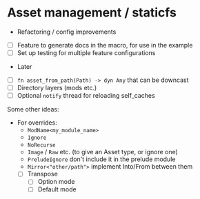 # Asset management / staticfs

- Refactoring / config improvements
- [ ] Feature to generate docs in the macro, for use in the example
- [ ] Set up testing for multiple feature configurations

- Later
- [ ] `fn asset_from_path(Path) -> dyn Any` that can be downcast
- [ ] Directory layers (mods etc.)
- [ ] Optional `notify` thread for reloading self_caches

Some other ideas:
- For overrides:
    - `ModName<my_module_name>`
    - `Ignore`
    - `NoRecurse`
    - `Image` / `Raw` etc. (to give an Asset type, or ignore one)
    - `PreludeIgnore` don't include it in the prelude module
    - `Mirror<"other/path">` implement Into/From between them
    -  [ ] Transpose
        - [ ] Option mode
        - [ ] Default mode
